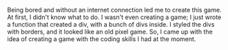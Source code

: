 Being bored and without an internet connection led me to create this game. 
At first, I didn't know what to do. I wasn't even creating a game; I just wrote a function that created a div, with a bunch of divs inside.
I styled the divs with borders, and it looked like an old pixel game.
So, I came up with the idea of creating a game with the coding skills I had at the moment.
